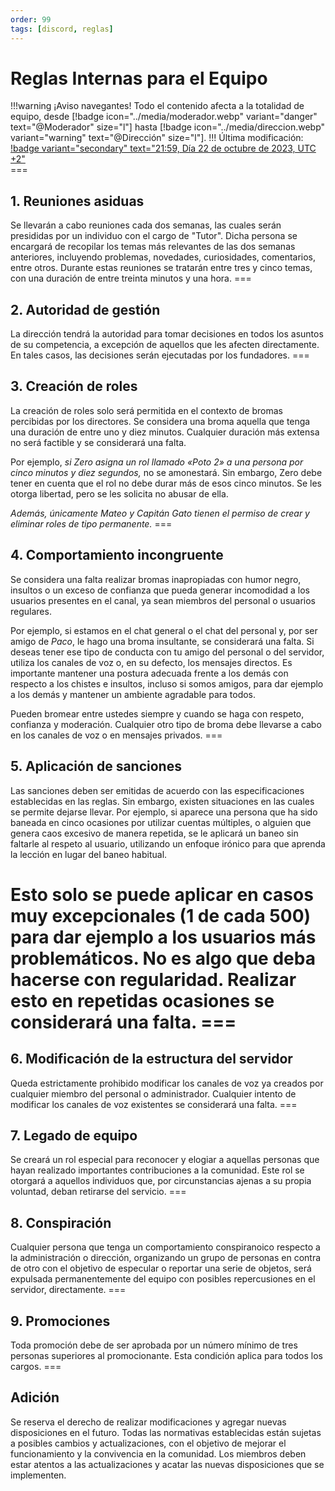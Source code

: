 ```yaml
---
order: 99
tags: [discord, reglas]
---
```

# Reglas Internas para el Equipo
!!!warning ¡Aviso navegantes!
Todo el contenido afecta a la totalidad de equipo, desde [!badge icon="../media/moderador.webp" variant="danger" text="@Moderador" size="l"] hasta [!badge icon="../media/direccion.webp" variant="warning" text="@Dirección" size="l"].
!!!
Última modificación: [!badge variant="secondary" text="21:59, Día 22 de octubre de 2023, UTC +2"](#) <br>
=== <h2>1. Reuniones asiduas</h2>
Se llevarán a cabo reuniones cada dos semanas, las cuales serán presididas por un individuo con el cargo de "Tutor". Dicha persona se encargará de recopilar los temas más relevantes de las dos semanas anteriores, incluyendo problemas, novedades, curiosidades, comentarios, entre otros. Durante estas reuniones se tratarán entre tres y cinco temas, con una duración de entre treinta minutos y una hora.
=== <h2>2. Autoridad de gestión</h2>
La dirección tendrá la autoridad para tomar decisiones en todos los asuntos de su competencia, a excepción de aquellos que les afecten directamente. En tales casos, las decisiones serán ejecutadas por los fundadores.
=== <h2>3. Creación de roles</h2>
La creación de roles solo será permitida en el contexto de bromas percibidas por los directores. Se considera una broma aquella que tenga una duración de entre uno y diez minutos. Cualquier duración más extensa no será factible y se considerará una falta.

Por ejemplo, *si Zero asigna un rol llamado «Poto 2» a una persona por cinco minutos y diez segundos,* no se amonestará. Sin embargo, Zero debe tener en cuenta que el rol no debe durar más de esos cinco minutos. Se les otorga libertad, pero se les solicita no abusar de ella.

*Además, únicamente Mateo y Capitán Gato tienen el permiso de crear y eliminar roles de tipo permanente.*
=== <h2>4. Comportamiento incongruente</h2>
Se considera una falta realizar bromas inapropiadas con humor negro, insultos o un exceso de confianza que pueda generar incomodidad a los usuarios presentes en el canal, ya sean miembros del personal o usuarios regulares.

Por ejemplo, si estamos en el chat general o el chat del personal y, por ser amigo de *Paco*, le hago una broma insultante, se considerará una falta. Si deseas tener ese tipo de conducta con tu amigo del personal o del servidor, utiliza los canales de voz o, en su defecto, los mensajes directos. Es importante mantener una postura adecuada frente a los demás con respecto a los chistes e insultos, incluso si somos amigos, para dar ejemplo a los demás y mantener un ambiente agradable para todos.

Pueden bromear entre ustedes siempre y cuando se haga con respeto, confianza y moderación. Cualquier otro tipo de broma debe llevarse a cabo en los canales de voz o en mensajes privados.
=== <h2>5. Aplicación de sanciones</h2>
Las sanciones deben ser emitidas de acuerdo con las especificaciones establecidas en las reglas. Sin embargo, existen situaciones en las cuales se permite dejarse llevar. Por ejemplo, si aparece una persona que ha sido baneada en cinco ocasiones por utilizar cuentas múltiples, o alguien que genera caos excesivo de manera repetida, se le aplicará un baneo sin faltarle al respeto al usuario, utilizando un enfoque irónico para que aprenda la lección en lugar del baneo habitual.

Esto solo se puede aplicar en casos muy excepcionales (1 de cada 500) para dar ejemplo a los usuarios más problemáticos. No es algo que deba hacerse con regularidad. Realizar esto en repetidas ocasiones se considerará una falta.
=== <h2>6. Modificación de la estructura del servidor</h2>
Queda estrictamente prohibido modificar los canales de voz ya creados por cualquier miembro del personal o administrador. Cualquier intento de modificar los canales de voz existentes se considerará una falta.
=== <h2>7. Legado de equipo</h2>
Se creará un rol especial para reconocer y elogiar a aquellas personas que hayan realizado importantes contribuciones a la comunidad. Este rol se otorgará a aquellos individuos que, por circunstancias ajenas a su propia voluntad, deban retirarse del servicio.
=== <h2>8. Conspiración</h2>
Cualquier persona que tenga un comportamiento conspiranoico respecto a la administración o dirección, organizando un grupo de personas en contra de otro con el objetivo de especular o reportar una serie de objetos, será expulsada permanentemente del equipo con posibles repercusiones en el servidor, directamente.
=== <h2>9. Promociones</h2>
Toda promoción debe de ser aprobada por un número mínimo de tres personas superiores al promocionante. Esta condición aplica para todos los cargos.
=== <h2>Adición</h2>
Se reserva el derecho de realizar modificaciones y agregar nuevas disposiciones en el futuro. Todas las normativas establecidas están sujetas a posibles cambios y actualizaciones, con el objetivo de mejorar el funcionamiento y la convivencia en la comunidad. Los miembros deben estar atentos a las actualizaciones y acatar las nuevas disposiciones que se implementen.
===